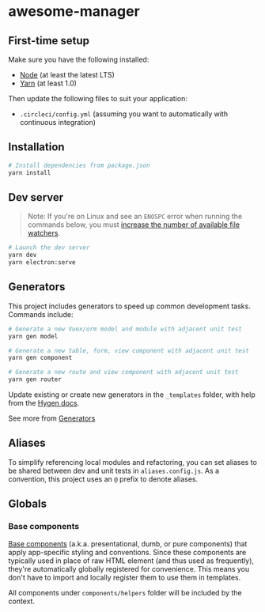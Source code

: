 # awesome-manager

## First-time setup

Make sure you have the following installed:

- [Node](https://nodejs.org/en/) (at least the latest LTS)
- [Yarn](https://yarnpkg.com/lang/en/docs/install/) (at least 1.0)

Then update the following files to suit your application:

- `.circleci/config.yml` (assuming you want to automatically with continuous integration)

## Installation

```bash
# Install dependencies from package.json
yarn install
```

## Dev server

> Note: If you're on Linux and see an `ENOSPC` error when running the commands below, you must [increase the number of available file watchers](https://stackoverflow.com/questions/22475849/node-js-error-enospc#answer-32600959).

```bash
# Launch the dev server
yarn dev
yarn electron:serve
```

## Generators

This project includes generators to speed up common development tasks. Commands include:

```bash
# Generate a new Vuex/orm model and module with adjacent unit test
yarn gen model

# Generate a new table, form, view component with adjacent unit test
yarn gen component

# Generate a new route and view component with adjacent unit test
yarn gen router
```

Update existing or create new generators in the `_templates` folder, with help from the [Hygen docs](http://www.hygen.io/).

See more from [Generators](five.md)

## Aliases

To simplify referencing local modules and refactoring, you can set aliases to be shared between dev and unit tests in `aliases.config.js`. As a convention, this project uses an `@` prefix to denote aliases.

## Globals

### Base components

[Base components](https://vuejs.org/v2/style-guide/#Base-component-names-strongly-recommended) (a.k.a. presentational, dumb, or pure components) that apply app-specific styling and conventions. Since these components are typically used in place of raw HTML element (and thus used as frequently), they're automatically globally registered for convenience. This means you don't have to import and locally register them to use them in templates.

All components under `components/helpers` folder will be included by the context.
